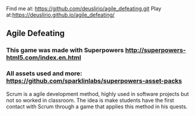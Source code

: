 Find me at: https://github.com/deuslirio/agile_defeating.git
Play at:https://deuslirio.github.io/agile_defeating/
## Agile Defeating
### This game was made with Superpowers http://superpowers-html5.com/index.en.html
### All assets used and more: https://github.com/sparklinlabs/superpowers-asset-packs
Scrum is a agile development method, highly used in software projects but not so worked in classroom.
The idea is make students have the first contact with Scrum through a game that applies this method in his quests.
